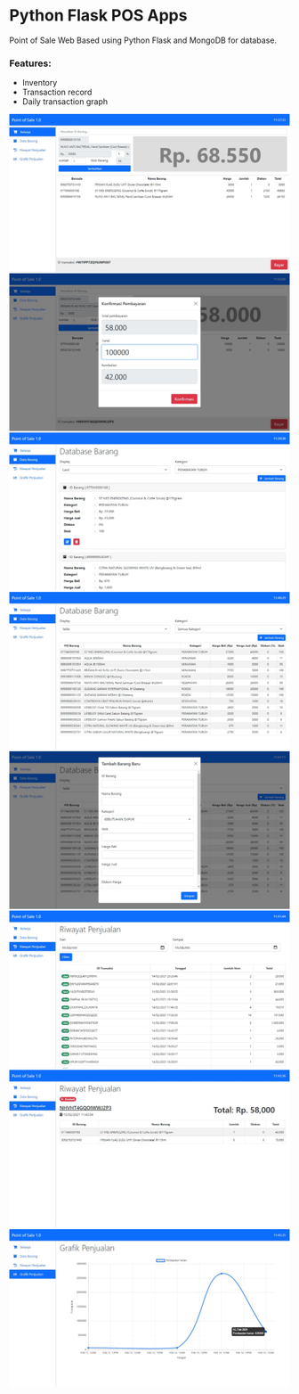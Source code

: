 # Python Flask POS Apps

Point of Sale Web Based using Python Flask and MongoDB for database.
### Features:
* Inventory
* Transaction record
* Daily transaction graph

![alt text](https://github.com/rijalfm/Python_Flask_POS_Apps/blob/main/img1.jpg?raw=true)
![alt text](https://github.com/rijalfm/Python_Flask_POS_Apps/blob/main/img.jpg?raw=true)
![alt text](https://github.com/rijalfm/Python_Flask_POS_Apps/blob/main/img2.jpg?raw=true)
![alt text](https://github.com/rijalfm/Python_Flask_POS_Apps/blob/main/img3.jpg?raw=true)
![alt text](https://github.com/rijalfm/Python_Flask_POS_Apps/blob/main/img4.jpg?raw=true)
![alt text](https://github.com/rijalfm/Python_Flask_POS_Apps/blob/main/img5.jpg?raw=true)
![alt text](https://github.com/rijalfm/Python_Flask_POS_Apps/blob/main/img6.jpg?raw=true)
![alt text](https://github.com/rijalfm/Python_Flask_POS_Apps/blob/main/img7.jpg?raw=true)
